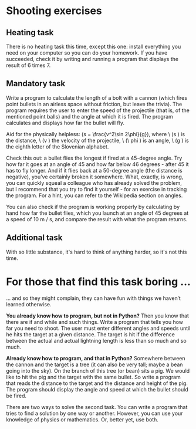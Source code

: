 # Shooting exercises
## Heating task
There is no heating task this time, except this one: install everything you need on your computer so you can do your homework. If you have succeeded, check it by writing and running a program that displays the result of  6 times 7.

## Mandatory task
Write a program to calculate the length of a bolt with a cannon (which fires point bullets in an airless space without friction, but leave the trivia). The program requires the user to enter the speed of the projectile (that is, of the mentioned point balls) and the angle at which it is fired. The program calculates and displays how far the bullet will fly.

Aid for the physically helpless: \(s = \frac{v^2\sin 2\phi}{g}\), where \ (s \) is the distance, \ (v \) the velocity of the projectile, \ (\ phi \) is an angle, \ (g \) is the eighth letter of the Slovenian alphabet.

Check this out: a bullet flies the longest if fired at a 45-degree angle. Try how far it goes at an angle of 45 and how far below 46 degrees - after 45 it has to fly longer. And if it flies back at a 50-degree angle (the distance is negative), you’ve certainly broken it somewhere. What, exactly, is wrong, you can quickly squeal a colleague who has already solved the problem, but I recommend that you try to find it yourself - for an exercise in tracking the program. For a hint, you can refer to the Wikipedia section on angles.

You can also check if the program is working properly by calculating by hand how far the bullet flies, which you launch at an angle of 45 degrees at a speed of 10 m / s, and compare the result with what the program returns.

## Additional task
With so little substance, it's hard to think of anything harder, so it's not this time.

# For those that find this task boring ...
... and so they might complain, they can have fun with things we haven’t learned otherwise.

**You already know how to program, but not in Python?** Then you know that there are if and while and such things. Write a program that tells you how far you need to shoot. The user must enter different angles and speeds until he hits the target at a given distance. The target is hit if the difference between the actual and actual lightning length is less than so much and so much.

**Already know how to program, and that in Python?** Somewhere between the cannon and the target is a tree (it can also be very tall; maybe a bean going into the sky). On the branch of this tree (or bean) sits a pig. We would like to hit the pig and the target with the same bullet. So write a program that reads the distance to the target and the distance and height of the pig. The program should display the angle and speed at which the bullet should be fired.

There are two ways to solve the second task. You can write a program that tries to find a solution by one way or another. However, you can use your knowledge of physics or mathematics. Or, better yet, use both.
